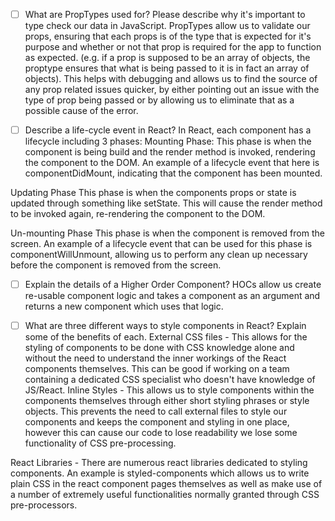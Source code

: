 - [ ] What are PropTypes used for? Please describe why it's important to type check our data in JavaScript.
PropTypes allow us to validate our props, ensuring that each props is of the type that is expected for it's purpose and whether or not that prop is required for the app to function as expected. (e.g. if a prop is supposed to be an array of objects, the proptype ensures that what is being passed to it is in fact an array of objects).
This helps with debugging and allows us to find the source of any prop related issues quicker, by either pointing out an issue with the type of prop being passed or by allowing us to eliminate that as a possible cause of the error.

- [ ] Describe a life-cycle event in React?
In React, each component has a lifecycle including 3 phases:
Mounting Phase: This phase is when the component is being build and the render method is invoked, rendering the component to the DOM.
An example of a lifecycle event that here is componentDidMount, indicating that the component has been mounted.

Updating Phase
This phase is when the components props or state is updated through something like setState. This will cause the render method to be invoked again, re-rendering the component to the DOM.

Un-mounting Phase
This phase is when the component is removed from the screen.
An example of a lifecycle event that can be used for this phase is componentWillUnmount, allowing us to perform any clean up necessary before the component is removed from the screen.

- [ ] Explain the details of a Higher Order Component?
HOCs allow us create re-usable component logic and takes a component as an argument and returns a new component which uses that logic.

- [ ] What are three different ways to style components in React? Explain some of the benefits of each.
External CSS files - This allows for the styling of components to be done with CSS knowledge alone and without the need to understand the inner workings of the React components themselves. This can be good if working on a team containing a dedicated CSS specialist who doesn't have knowledge of JS/React.
Inline Styles - This allows us to style components within the components themselves through either short styling phrases or style objects. This prevents the need to call external files to style our components and keeps the component and styling in one place, however this can cause our code to lose readability we lose some functionality of CSS pre-processing.

React Libraries - There are numerous react libraries dedicated to styling components. An example is styled-components which allows us to write plain CSS in the react component pages themselves as well as make use of a number of extremely useful functionalities normally granted through CSS pre-processors.
